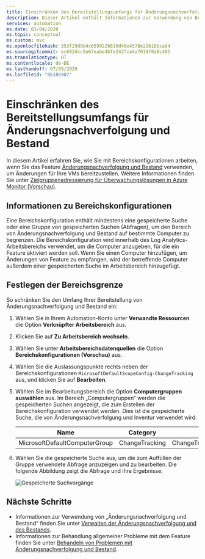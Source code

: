 ```yaml
---
title: Einschränken des Bereitstellungsumfangs für Änderungsnachverfolgung und Bestand von Azure Automation
description: Dieser Artikel enthält Informationen zur Verwendung von Bereichskonfigurationen, um den Umfang einer Bereitstellung von Änderungsnachverfolgung und Bestand einzuschränken.
services: automation
ms.date: 03/04/2020
ms.topic: conceptual
ms.custom: mvc
ms.openlocfilehash: 353f29d9b4c6599226619d40e4378e21618bcad4
ms.sourcegitcommit: ec682dcc0a67eabe4bfe242fce4a7019f0a8c405
ms.translationtype: HT
ms.contentlocale: de-DE
ms.lasthandoff: 07/09/2020
ms.locfileid: "86185907"
---
```

# <a name="limit-change-tracking-and-inventory-deployment-scope"></a>Einschränken des Bereitstellungsumfangs für Änderungsnachverfolgung und Bestand

In diesem Artikel erfahren Sie, wie Sie mit Bereichskonfigurationen arbeiten, wenn Sie das Feature [Änderungsnachverfolgung und Bestand](change-tracking.md) verwenden, um Änderungen für Ihre VMs bereitzustellen. Weitere Informationen finden Sie unter [Zielgruppenadressierung für Überwachungslösungen in Azure Monitor (Vorschau)](../azure-monitor/insights/solution-targeting.md). 

## <a name="about-scope-configurations"></a>Informationen zu Bereichskonfigurationen

Eine Bereichskonfiguration enthält mindestens eine gespeicherte Suche oder eine Gruppe von gespeicherten Suchen (Abfragen), um den Bereich von Änderungsnachverfolgung und Bestand auf bestimmte Computer zu begrenzen. Die Bereichskonfiguration wird innerhalb des Log Analytics-Arbeitsbereichs verwendet, um die Computer anzugeben, für die ein Feature aktiviert werden soll. Wenn Sie einen Computer hinzufügen, um Änderungen von Feature zu empfangen, wird der betreffende Computer außerdem einer gespeicherten Suche im Arbeitsbereich hinzugefügt.

## <a name="set-the-scope-limit"></a>Festlegen der Bereichsgrenze

So schränken Sie den Umfang Ihrer Bereitstellung von Änderungsnachverfolgung und Bestand ein:

1. Wählen Sie in Ihrem Automation-Konto unter **Verwandte Ressourcen** die Option **Verknüpfter Arbeitsbereich** aus.

2. Klicken Sie auf **Zu Arbeitsbereich wechseln**.

3. Wählen Sie unter **Arbeitsbereichsdatenquellen** die Option **Bereichskonfigurationen (Vorschau)** aus.

4. Wählen Sie die Auslassungspunkte rechts neben der Bereichskonfigurationen `MicrosoftDefaultScopeConfig-ChangeTracking` aus, und klicken Sie auf **Bearbeiten**. 

5. Wählen Sie im Bearbeitungsbereich die Option **Computergruppen auswählen** aus. Im Bereich „Computergruppen“ werden die gespeicherten Suchen angezeigt, die zum Erstellen der Bereichskonfiguration verwendet werden. Dies ist die gespeicherte Suche, die von Änderungsnachverfolgung und Inventur verwendet wird:

    |Name     |Category  |Alias  |
    |---------|---------|---------|
    |MicrosoftDefaultComputerGroup     |  ChangeTracking       | ChangeTracking__MicrosoftDefaultComputerGroup        |

6. Wählen Sie die gespeicherte Suche aus, um die zum Auffüllen der Gruppe verwendete Abfrage anzuzeigen und zu bearbeiten. Die folgende Abbildung zeigt die Abfrage und ihre Ergebnisse:

    ![Gespeicherte Suchvorgänge](media/automation-scope-configurations-change-tracking/logsearch.png)

## <a name="next-steps"></a>Nächste Schritte

* Informationen zur Verwendung von „Änderungsnachverfolgung und Bestand“ finden Sie unter [Verwalten der Änderungsnachverfolgung und des Bestands](change-tracking-file-contents.md).
* Informationen zur Behandlung allgemeiner Probleme mit dem Feature finden Sie unter [Behandeln von Problemen mit Änderungsnachverfolgung und Bestand](troubleshoot/change-tracking.md).
